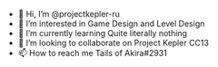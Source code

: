 - 👋 Hi, I’m @projectkepler-ru
- 👀 I’m interested in Game Design and Level Design
- 🌱 I’m currently learning Quite literally nothing
- 💞️ I’m looking to collaborate on Project Kepler CC13
- 📫 How to reach me Tails of Akira#2931

<!---
projectkepler-ru/projectkepler-ru is a ✨ special ✨ repository because its `README.md` (this file) appears on your GitHub profile.
You can click the Preview link to take a look at your changes.
--->
